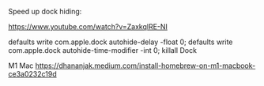 Speed up dock hiding:

https://www.youtube.com/watch?v=ZaxkqlRE-NI

defaults write com.apple.dock autohide-delay -float 0;
defaults write com.apple.dock autohide-time-modifier -int 0;
killall Dock


M1 Mac
https://dhananjak.medium.com/install-homebrew-on-m1-macbook-ce3a0232c19d
